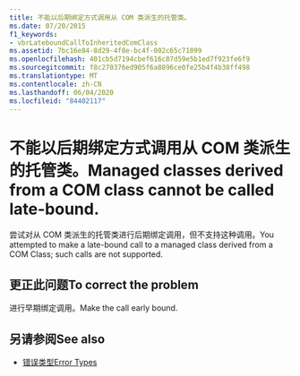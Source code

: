 ```yaml
---
title: 不能以后期绑定方式调用从 COM 类派生的托管类。
ms.date: 07/20/2015
f1_keywords:
- vbrLateboundCallToInheritedComClass
ms.assetid: 7bc16e84-8d29-4f8e-bc4f-002c65c71099
ms.openlocfilehash: 401cb5d7194cbef616c87d59e5b1ed7f923fe6f9
ms.sourcegitcommit: f8c270376ed905f6a8896ce0fe25b4f4b38ff498
ms.translationtype: MT
ms.contentlocale: zh-CN
ms.lasthandoff: 06/04/2020
ms.locfileid: "84402117"
---
```

# <a name="managed-classes-derived-from-a-com-class-cannot-be-called-late-bound"></a><span data-ttu-id="a37c6-102">不能以后期绑定方式调用从 COM 类派生的托管类。</span><span class="sxs-lookup"><span data-stu-id="a37c6-102">Managed classes derived from a COM class cannot be called late-bound.</span></span>

<span data-ttu-id="a37c6-103">尝试对从 COM 类派生的托管类进行后期绑定调用，但不支持这种调用。</span><span class="sxs-lookup"><span data-stu-id="a37c6-103">You attempted to make a late-bound call to a managed class derived from a COM Class; such calls are not supported.</span></span>

## <a name="to-correct-the-problem"></a><span data-ttu-id="a37c6-104">更正此问题</span><span class="sxs-lookup"><span data-stu-id="a37c6-104">To correct the problem</span></span>

<span data-ttu-id="a37c6-105">进行早期绑定调用。</span><span class="sxs-lookup"><span data-stu-id="a37c6-105">Make the call early bound.</span></span>

## <a name="see-also"></a><span data-ttu-id="a37c6-106">另请参阅</span><span class="sxs-lookup"><span data-stu-id="a37c6-106">See also</span></span>

- [<span data-ttu-id="a37c6-107">错误类型</span><span class="sxs-lookup"><span data-stu-id="a37c6-107">Error Types</span></span>](../programming-guide/language-features/error-types.md)
